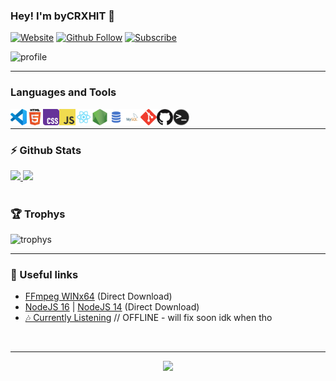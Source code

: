 ### Hey! I'm byCRXHIT 👋

[![Website](https://img.shields.io/website?label=bycrxh.it&style=for-the-badge&url=https%3A%2F%2Fbycrxh.it)](https://bycrxh.it)
[![Github Follow](https://img.shields.io/github/followers/Yokvba?color=1DA1F2&logo=github&label=Follow&style=for-the-badge)](https://github.com/Yokvba)
[![Subscribe](https://img.shields.io/badge/SUBSCRIBE-red?logo=youtube&style=for-the-badge)](https://www.youtube.com/channel/UCq8pnrQvQ8AQH_XrWGfCyiQ?sub_confirmation=1)

![profile](https://discord.c99.nl/widget/theme-4/758444849212555296.png)
<br />

<hr>

### Languages and Tools
<img align="left" alt="Visual Studio Code" width="26px" src="https://raw.githubusercontent.com/github/explore/80688e429a7d4ef2fca1e82350fe8e3517d3494d/topics/visual-studio-code/visual-studio-code.png" />
<img align="left" alt="HTML5" width="26px" src="https://raw.githubusercontent.com/github/explore/80688e429a7d4ef2fca1e82350fe8e3517d3494d/topics/html/html.png" />
<img align="left" alt="CSS3" width="26px" src="https://raw.githubusercontent.com/github/explore/80688e429a7d4ef2fca1e82350fe8e3517d3494d/topics/css/css.png" />
<img align="left" alt="JavaScript" width="26px" src="https://raw.githubusercontent.com/github/explore/80688e429a7d4ef2fca1e82350fe8e3517d3494d/topics/javascript/javascript.png" />
<img align="left" alt="React" width="26px" src="https://raw.githubusercontent.com/github/explore/80688e429a7d4ef2fca1e82350fe8e3517d3494d/topics/react/react.png" />
<img align="left" alt="Node.js" width="26px" src="https://raw.githubusercontent.com/github/explore/80688e429a7d4ef2fca1e82350fe8e3517d3494d/topics/nodejs/nodejs.png" />
<img align="left" alt="SQL" width="26px" src="https://raw.githubusercontent.com/github/explore/80688e429a7d4ef2fca1e82350fe8e3517d3494d/topics/sql/sql.png" />
<img align="left" alt="MySQL" width="26px" src="https://raw.githubusercontent.com/github/explore/80688e429a7d4ef2fca1e82350fe8e3517d3494d/topics/mysql/mysql.png" />
<img align="left" alt="Git" width="26px" src="https://raw.githubusercontent.com/github/explore/80688e429a7d4ef2fca1e82350fe8e3517d3494d/topics/git/git.png" />
<img align="left" alt="GitHub" width="26px" src="https://raw.githubusercontent.com/github/explore/78df643247d429f6cc873026c0622819ad797942/topics/github/github.png" />
<img align="left" alt="Terminal" width="26px" src="https://raw.githubusercontent.com/github/explore/80688e429a7d4ef2fca1e82350fe8e3517d3494d/topics/terminal/terminal.png" />
<br />

---

### ⚡ Github Stats
<a href="https://github.com/Yokvba"><img height="137px" src="https://github-readme-stats.vercel.app/api?username=Yokvba&count_private=true&theme=radical" /> <img height="137px" src="https://github-readme-stats.vercel.app/api/top-langs/?username=adamalston&hide=html&hide_title=true&layout=compact&langs_count=7&exclude_repo=comp426,Redventures-Movie-Quotes&theme=radical" /></a>
<br />
<br />
### 🏆 Trophys
![trophys](https://github-profile-trophy.vercel.app/?username=Yokvba&theme=radical&row=1&column=10)

---

### 🔗 Useful links

- [FFmpeg WINx64](https://github.com/BtbN/FFmpeg-Builds/releases/download/latest/ffmpeg-master-latest-win64-gpl-shared.zip) (Direct Download)
- [NodeJS 16](https://nodejs.org/dist/v16.15.1/node-v16.15.1-x64.msi) | [NodeJS 14](https://nodejs.org/dist/v14.15.5/node-v14.15.5-x64.msi) (Direct Download)
- [🎶 Currently Listening](https://spotify-stalker.bycrxhit.verxcyhost.xyz) // OFFLINE - will fix soon idk when tho 
<br>

---

<div align="center">
<img src="https://images.squarespace-cdn.com/content/v1/58c82bd115d5db6d9db3905f/1521757235321-3RSRJ9W26H3BYMIWL1IQ/ke17ZwdGBToddI8pDm48kLJD7A5eo1c_EUqdJxTdNzcUqsxRUqqbr1mOJYKfIPR7LoDQ9mXPOjoJoqy81S2I8N_N4V1vUb5AoIIIbLZhVYxCRW4BPu10St3TBAUQYVKcbps3bEgXpM0SJ0h0aI7dzYPD3eAgYjebLC0WF7iWAczGfjqH6tCi8DvH2z_Xl2y_/line+divider.png?format=2500w" >
</div>
